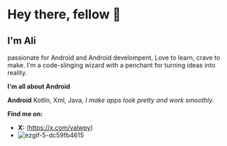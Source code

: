 # Hey there, fellow 👋
## I'm Ali
passionate for Android and Android develompent, Love to learn, crave to make. I'm a code-slinging wizard with a penchant for turning ideas into reality.

**I'm all about Android**

**Android** Kotlin, Xml, Java, _I make apps look pretty and work smoothly._

**Find me on:**
* **X:** (https://x.com/yalwpy)
* ![ezgif-5-dc59fb4615](https://github.com/user-attachments/assets/037a1e99-932e-4976-96b6-94ab3488a7fc)
